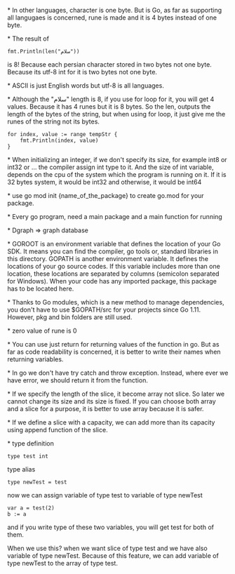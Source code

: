 \* In other languages, character is one byte. But is Go, as far as supporting all langugaes is concerned, rune is made and it is 4 bytes instead of one byte.

\* The result of 
```
fmt.Println(len("سلام"))
```
is 8! Because each persian character stored in two bytes not one byte. Because its utf-8 int for it is two bytes not one byte. 

\* ASCII is just English words but utf-8 is all languages.

\* Although the "سلام" length is 8, if you use for loop for it, you will get 4 values. Because it has 4 runes but it is 8 bytes. So the len, outputs the length of the bytes of the string, but when using for loop, it just give me the runes of the string not its bytes.

```
for index, value := range tempStr {
    fmt.Println(index, value)
}
```

\* When initializing an integer, if we don't specify its size, for example int8 or int32 or ... 
the compiler assign int type to it. And the size of int variable, depends on the cpu of the system 
which the program is running on it. If it is 32 bytes system, it would be int32 and otherwise, it
would be int64

\* use go mod init {name_of_the_package} to create go.mod for your package.

\* Every go program, need a main package and a main function for running

\* Dgraph => graph database

\* GOROOT is an environment variable that defines the location of your Go SDK. 
It means you can find the compiler, go tools or, standard libraries in this directory.
GOPATH is another environment variable. It defines the locations of your go source codes.
If this variable includes more than one location, these locations are separated by columns (semicolon separated for Windows).
When your code has any imported package, this package has to be located here.

\* Thanks to Go modules, which is a new method to manage dependencies, 
you don't have to use $GOPATH/src for your projects since Go 1.11.
However, pkg and bin folders are still used.

\* zero value of rune is 0

\* You can use just return for returning values of the function in go. But as far as code readability is concerned, it is better to write their names when returning variables.

\* In go we don't have try catch and throw exception. Instead, where ever we have error, we should return it from the function.

\* If we specify the length of the slice, it become array not slice. So later we cannot change its size and its size is fixed. If you can choose both array and a slice for a purpose, it is better to use array because it is safer.

\* If we define a slice with a capacity, we can add more than its capacity using append function of the slice.

\* type definition
```
type test int
```

type alias
```
type newTest = test
```

now we can assign variable of type test to variable of type newTest

```
var a = test(2)
b := a
```

and if you write type of these two variables, you will get test for both of them.

When we use this? when we want slice of type test and we have also variable of type newTest. Because of this feature, we can add variable of type newTest to the array of type test. 